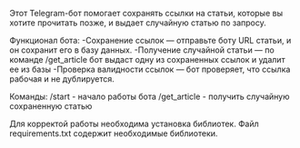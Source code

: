 Этот Telegram-бот помогает сохранять ссылки на статьи, которые вы хотите прочитать позже, и выдает случайную статью по запросу.

Функционал бота:
-Сохранение ссылок — отправьте боту URL статьи, и он сохранит его в базу данных. 
-Получение случайной статьи — по команде /get_article бот выдаст одну из сохраненных ссылок и удалит ее из базы
-Проверка валидности ссылок — бот проверяет, что ссылка рабочая и не дублируется.

Команды:
/start - начало работы бота
/get_article - получить случайную сохраненную статью

Для корректой работы необходима установка библиотек. Файл requirements.txt содержит необходимые библиотеки.

